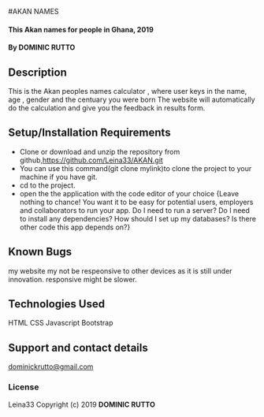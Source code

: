 #AKAN NAMES
#### This Akan names for people in Ghana, 2019
#### By **DOMINIC RUTTO**
## Description
This is the Akan peoples names calculator , where user keys in the name, age , gender and the centuary you were born
The website will automatically do the calculation and give you the feedback in results form.
## Setup/Installation Requirements
* Clone or download and unzip the repository from github,https://github.com/Leina33/AKAN.git
* You can use this command(git clone mylink)to clone the project to your machine if you have git.
* cd to the project.
* open the the application with the code editor of your choice
{Leave nothing to chance! You want it to be easy for potential users, employers and collaborators to run your app. Do I need to run a server? Do I need to install any dependencies? How should I set up my databases? Is there other code this app depends on?}
## Known Bugs
my website my not be respeonsive to other devices as it is still under innovation.
responsive might be slower.
## Technologies Used
HTML
CSS
Javascript
Bootstrap
## Support and contact details
dominickrutto@gmail.com
### License
Leina33
Copyright (c) 2019 **DOMINIC RUTTO**
